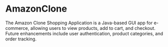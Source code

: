 # AmazonClone
The Amazon Clone Shopping Application is a Java-based GUI app for e-commerce, allowing users to view products, add to cart, and checkout. Future enhancements include user authentication, product categories, and order tracking.
